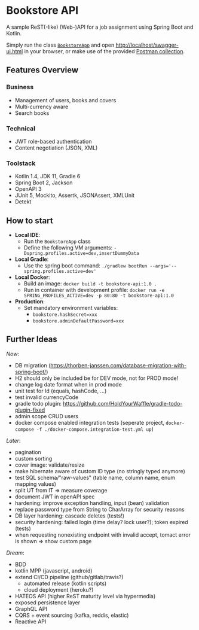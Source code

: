 # Bookstore API

A sample ReST(-like) (Web-)API for a job assignment using Spring Boot and Kotlin.

Simply run the
class [`BookstoreApp`](https://github.com/christophpickl/bookstore-api/blob/master/src/main/kotlin/com/github/cpickl/bookstore/BookstoreApp.kt)
and open [http://localhost/swagger-ui.html](http://localhost/swagger-ui.html) in your browser, or make use of the
provided [Postman collection](https://github.com/christophpickl/bookstore-api/tree/master/src/doc).

## Features Overview

### Business

* Management of users, books and covers
* Multi-currency aware
* Search books

### Technical

* JWT role-based authentication
* Content negotiation (JSON, XML)

### Toolstack

* Kotlin 1.4, JDK 11, Gradle 6
* Spring Boot 2, Jackson
* OpenAPI 3
* JUnit 5, Mockito, Assertk, JSONAssert, XMLUnit
* Detekt

## How to start

* __Local IDE__:
  * Run the `BookstoreApp` class
  * Define the following VM arguments: `-Dspring.profiles.active=dev,insertDummyData`
* __Local Gradle__:
  * Use the spring boot command: `./gradlew bootRun --args='--spring.profiles.active=dev'`
* __Local Docker__:
  * Build an image: `docker build -t bookstore-api:1.0 .`
  * Run in container with development profile: `docker run -e SPRING_PROFILES_ACTIVE=dev -p 80:80 -t bookstore-api:1.0`
* __Production__:
  * Set mandatory environment variables:
    * `bookstore.hashSecret=xxx`
    * `bookstore.adminDefaultPassword=xxx`

## Further Ideas

_Now_:

* DB migration (https://thorben-janssen.com/database-migration-with-spring-boot/)
* H2 should only be included be for DEV mode, not for PROD mode!
* change log date format when in prod mode
* unit test for Id (equals, hashCode, ...)
* test invalid currencyCode
* gradle todo plugin: https://github.com/HoldYourWaffle/gradle-todo-plugin-fixed
* admin scope CRUD users
* docker compose enabled integration tests (seperate
  project, `docker-compose -f ./docker-compose.integration-test.yml up`)

_Later_:

* pagination
* custom sorting
* cover image: validate/resize
* make hibernate aware of custom ID type (no stringly typed anymore)
* test SQL schema/"raw-values" (table name, column name, enum mapping values)
* split UT from IT => measure coverage
* document JWT in openAPI spec
* hardening: improve exception handling, input (bean) validation
* replace password type from String to CharArray for security reasons
* DB layer hardening: cascade deletes (tests!)
* security hardening: failed login (time delay? lock user?); token expired (tests)
* when requesting nonexisting endpoint with invalid accept, tomact error is shown => show custom page

_Dream_:

* BDD
* kotlin MPP (javascript, android)
* extend CI/CD pipeline (github/gitlab/travis?)
  * automated release (kotlin scripts)
  * cloud deployment (heroku?)
* HATEOS API (higher ReST maturity level via hypermedia)
* exposed persistence layer
* GraphQL API
* CQRS + event sourcing (kafka, reddis, elastic)
* Reactive API
